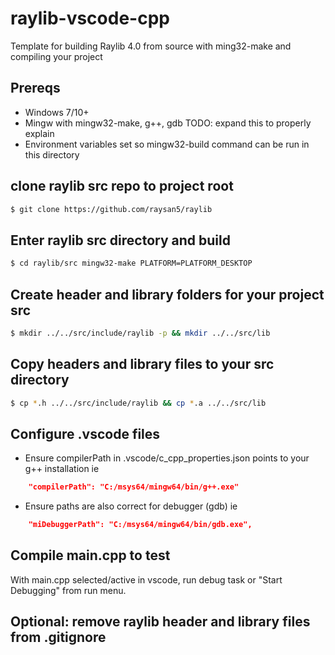 # raylib-vscode-cpp
Template for building Raylib 4.0 from source with ming32-make and compiling your project

## Prereqs
- Windows 7/10+
- Mingw with mingw32-make, g++, gdb TODO: expand this to properly explain
- Environment variables set so mingw32-build command can be run in this directory

## clone raylib src repo to project root
```bash
$ git clone https://github.com/raysan5/raylib
```

## Enter raylib src directory and build
```bash
$ cd raylib/src mingw32-make PLATFORM=PLATFORM_DESKTOP
```

## Create header and library folders for your project src
```bash
$ mkdir ../../src/include/raylib -p && mkdir ../../src/lib
```

## Copy headers and library files to your src directory
```bash
$ cp *.h ../../src/include/raylib && cp *.a ../../src/lib
```

## Configure .vscode files
- Ensure compilerPath in .vscode/c_cpp_properties.json points to your g++ installation ie
```json
    "compilerPath": "C:/msys64/mingw64/bin/g++.exe"
```

- Ensure paths are also correct for debugger (gdb) ie
```json
    "miDebuggerPath": "C:/msys64/mingw64/bin/gdb.exe",
```


## Compile main.cpp to test
With main.cpp selected/active in vscode, run debug task or "Start Debugging" from run menu.

## Optional: remove raylib header and library files from .gitignore
